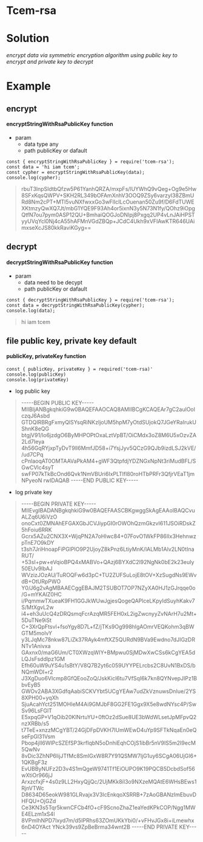 # Tcem-rsa
# Solution
*encrypt data via symmetric encryption algorithm using public key to encrypt and private key to decrypt*
# Example
## encrypt
#### encryptStringWithRsaPublicKey function
* param
    - data type any
    - path publicKey or dafault

```
const { encryptStringWithRsaPublicKey } = require('tcem-rsa');
const data = 'hi iam tcem';
const cypher = encryptStringWithRsaPublicKey(data);
console.log(cypher);
```
> rbuT3lnpSIdtbQfzw5P61YanhQRZA/mxpFs/lUYWhQ9vQeg+Og9e5Hw8SFxKqsQWPV+SKH2RL349bOFAmXnhV3OOQ9ZSy6varzyI38ZBmURd8Nm2cPT+MTl5vuNXfwxxGo3wFlIcILcOuenan50Zu9f/D6FdTUWEXKtmzyQwXQ7Jt/mbG1YQE9F93Ah4or5ixnN3y5N73N1fy/QOhz9iOpgQtfN7ou7pym0ASP12QU+BmhaiQOGJoDNIpj8Pxgq2UP4vLnJAiHPSTyyUVqYcl0Nj4cA55hAFMnVGdZBQp+JCdC4Ukh9xVFIAwKTR646UAimxseXcJS80kkRaviKGyg==
## decrypt
#### decryptStringWithRsaPublicKey function
* param
    - data need to be decypt
    - path publicKey or dafault
```
const { decryptStringWithRsaPublicKey } = require('tcem-rsa');
const data = decryptStringWithRsaPublicKey(cypher);
console.log(data);
```
> hi iam tcem
## file public key, private key default
####  publicKey, privateKey  function
```
const { publicKey, privateKey } = required('tcem-rsa)'
console.log(publicKey)
console.log(privateKey)
```
* log public key
> -----BEGIN PUBLIC KEY-----
MIIBIjANBgkqhkiG9w0BAQEFAAOCAQ8AMIIBCgKCAQEAr7gC2aulOolczqJ6Asbd
GTDQIRBRgFxmyQlSYsqRiNKzljoUM5hpM7yOtdSUjokQ7JGeYRaIrukUShnK8eQG
btgjV91/lo6jzdgO6ByMHPOPtOxaLztVpBT/OiCMdx3oZ8M6U5xOzvZA2Ld7Ieya
4h56GqRYjxpTyDvT9lI6MmfJD58+i7YsjJyv5QCzG9QJb9izdLSJ2kVE//ud7CPq
cPnlaoqAT0OMTAAVaPkAM4+gWF3QtpfdjYDZNGxNpNt3riMudBFL/SGwCVlc4syT
swFP07kTkBcOnd6Qvk1NmVBUri6IxPLTlfl80roHTbPRFr3QfjrVEaT1jmNPyeoN
rwIDAQAB
-----END PUBLIC KEY-----
* log private key
> -----BEGIN PRIVATE KEY-----
MIIEvgIBADANBgkqhkiG9w0BAQEFAASCBKgwggSkAgEAAoIBAQCvuALZq6U6iVzO
onoCxt0ZMNAhEFGAXGbJCVJiypGI0rOWOhQzmGkzvI611JSOiRDskZ5hFoiu6RRK
Gcrx5AZu2CNX3X+WjqPN2A7oHIwc84+07FovO1WkFP86IIx3HehnwzpTnE7O9kDY
t3sh7JriHnoapFiPGlPIO9P2UjoyZ8kPnz6LtiyMnK/lALMb1Alv2LN0tInaRUT/
+53sI+pw+eVqioBPQ4xMABVo+QAzj6BYXdC2l92NgNk0bE2k23euIy50EUv9IbAJ
WVzizJOzAU/TuROQFw6d3pC+TU2ZUFSuLojE8tOV+XzSugdNs9EWvdB+OtURpPWO
Y0/J6g2vAgMBAAECggEBAJM2TSUBOT7OP7NZyXA0HJ1zGJrqqe0o/G+mYKAlZ0HC
i/PqmmwTXueaK9FH1GGJkWUwJgjesQogeQAPlceLKpyIdSuyhKakv7S/MtXgvL2w
i4+eh3uUcQ4zDRQsmqFcrAzqMR5FEH0xL2igZwcnyyZvNArH7u2Mt+5DuTNe9iSt
C+3XrQpFtsvl+fsoYgy8D7L+fZ/jTKs9Og998hlgAOmrVEQKohm3qBWGTM5molvY
y3LJqMc78nkw87LiZk37RAyk4mftXZ5QURdN9BVa9Ewdno7dJIGzDRNTv1Anivxa
GAxnx0/maG6Um/CT0XWzqWIY+BMpwu0SjMDwXwCSs6kCgYEA5dLQJsFsddlpz1GM
Efh60uW9uYS4u1sBtY/V8Q7B2yt6c059UYYPELrcbs2C8UvN1BxDS/bNQmWDI+r2
J3XgDuo6VIcmp8GfQEooZoQ/JskKicl6tu7VfSqI6k7kn8QYNvepJIPz1BbvEyB5
GWOv2ABA3XGdfqAabiSCKVYbt5UCgYEAw7udZkVznuwsDnIue/2YS8XPH00+yqXh
SjuAcahYct251MOHIeM4Ai9GMJbF8GG2FE1Ggx9X5e8wdNYsc4P/SwSv96LsFGlT
E5xpqGP+V1qOib20KlNrtuYU+0ftOz2dSue8UE3bWdWLsetJpMFpvQ2nzXRBb/s5
t7TeE+xnzzMCgYBT/24GjDFpDVKH7IUmWEwD4uYp9SFTkNqaEn0eQseFpGl31Vsm
Pbop4jII6WIPcSZEfSP3krfIqbN5oDnhiEqhCOjS1ibBr5nV9IS5m2I9ecM5QwNv
8vDic3ZhNP6IijJTfMc8SmIGxW8R7Y91QSMW7ljG1uy6SCgA06UjGI6+1QKBgF3z
EvUBByNUFz2D3v4S1mQgeW9741Tf1EiOUPO9K19PQCB5DcbdSof56wXtiOr966jJ
ArxzcfxjF+4s0z9LL2HxyQjjQc/2UjMKk8iI3o9NXzeMQAtE6WHsBEws1RjnVTWc
D8634D65eokW981GLRvajx3V3IcEnkqoXSRRB+7zAoGBANzImEbuvDHFQU+OjGZd
Ce3KN3s5Tqr5kwnCFCb4fO+cF9ScnoZhaZ1eaYedKPkCOP/Ngg1MWE4ELzm1xS4l
8VPmIhNPD7Ixyd7m/d5IPRhs63ZOmUKkYbi0/+vFHvJGx8i+iLmewhx6nD4OYAct
YNck39vs9ZpBeBrma34wnt2B
-----END PRIVATE KEY-----

